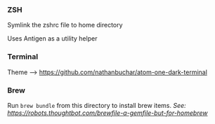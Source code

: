 ### ZSH

Symlink the zshrc file to home directory

Uses Antigen as a utility helper

### Terminal

Theme --> https://github.com/nathanbuchar/atom-one-dark-terminal


### Brew

Run `brew bundle` from this directory to install brew items.
_See: https://robots.thoughtbot.com/brewfile-a-gemfile-but-for-homebrew_
